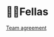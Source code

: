 # 🤹‍♂️Fellas

[Team agreement](https://link-url-here.org](https://docs.google.com/document/d/1jKmOuKiedGYrl-7an7jJ7pQAnxdvV_TNxhFviI_tRBs/edit?usp=sharing)https://docs.google.com/document/d/1jKmOuKiedGYrl-7an7jJ7pQAnxdvV_TNxhFviI_tRBs/edit?usp=sharing)
